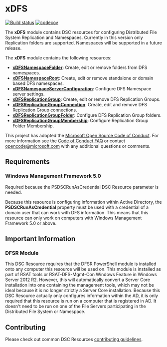 # xDFS

[![Build status](https://ci.appveyor.com/api/projects/status/5hkcpe757hhe4583?svg=true)](https://ci.appveyor.com/project/PowerShell/xdfs)
[![codecov](https://codecov.io/gh/PowerShell/xDFS/branch/master/graph/badge.svg)](https://codecov.io/gh/PowerShell/xDFS)

The **xDFS** module contains DSC resources for configuring Distributed File
System Replication and Namespaces. Currently in this version only Replication
folders are supported. Namespaces will be supported in a future release.

The **xDFS** module contains the following resources:

- **[xDFSNamespaceFolder](https://github.com/PowerShell/xDFS/wiki/xDFSNamespaceFolder)**:
  Create, edit or remove folders from DFS namespaces.
- **[xDFSNamespaceRoot](https://github.com/PowerShell/xDFS/wiki/xDFSNamespaceRoot)**:
  Create, edit or remove standalone or domain based DFS namespaces.
- **[xDFSNamespaceServerConfiguration](https://github.com/PowerShell/xDFS/wiki/xDFSNamespaceServerConfiguration)**:
  Configure DFS Namespace server settings.
- **[xDFSReplicationGroup](https://github.com/PowerShell/xDFS/wiki/xDFSReplicationGroup)**:
  Create, edit or remove DFS Replication Groups.
- **[xDFSReplicationGroupConnection](https://github.com/PowerShell/xDFS/wiki/xDFSReplicationGroupConnection)**:
  Create, edit and remove DFS Replication Group connections.
- **[xDFSReplicationGroupFolder](https://github.com/PowerShell/xDFS/wiki/xDFSReplicationGroupFolder)**:
  Configure DFS Replication Group folders.
- **[xDFSReplicationGroupMembership](https://github.com/PowerShell/xDFS/wiki/xDFSReplicationGroupMembership)**:
  Configure Replication Group Folder Membership.

This project has adopted the [Microsoft Open Source Code of Conduct](https://opensource.microsoft.com/codeofconduct/).
For more information see the [Code of Conduct FAQ](https://opensource.microsoft.com/codeofconduct/faq/)
or contact [opencode@microsoft.com](mailto:opencode@microsoft.com) with any
additional questions or comments.

## Requirements

### Windows Management Framework 5.0

Required because the PSDSCRunAsCredential DSC Resource parameter is needed.

Because this resource is configuring information within Active Directory, the
**PSDSCRunAsCredential** property must be used with a credential of a domain
user that can work with DFS information.
This means that this resource can only work on computers with Windows
Management Framework 5.0 or above.

## Important Information

### DFSR Module

This DSC Resource requires that the DFSR PowerShell module is installed onto
any computer this resource will be used on. This module is installed as part of
RSAT tools or RSAT-DFS-Mgmt-Con Windows Feature in Windows Server 2012 R2.
However, this will automatically convert a Server Core installation into one
containing the management tools, which may not be ideal because it is no longer
strictly a Server Core installation.
Because this DSC Resource actually only configures information within the AD,
it is only required that this resource is run on a computer that is registered
in AD. It doesn't need to be run on one of the File Servers participating
in the Distributed File System or Namespace.


## Contributing

Please check out common DSC Resources [contributing guidelines](https://github.com/PowerShell/DscResource.Kit/blob/master/CONTRIBUTING.md).
